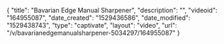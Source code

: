 {
    "title": "Bavarian Edge Manual Sharpener",
    "description": "",
    "videoid": "164955087",
    "date_created": "1529436586",
    "date_modified": "1529438743",
    "type": "captivate",
    "layout": "video",
    "url": "\/v\/bavarianedgemanualsharpener-5034297\/164955087"
}